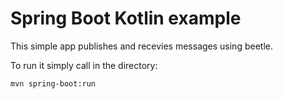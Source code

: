 Spring Boot Kotlin example
==========================

This simple app publishes and recevies messages using beetle.

To run it simply call in the directory:

```shell
mvn spring-boot:run
```
